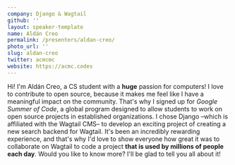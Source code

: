 ```yaml
---
company: Django & Wagtail
github: ''
layout: speaker-template
name: Aldán Creo
permalink: /presenters/aldan-creo/
photo_url: ''
slug: aldan-creo
twitter: acmcmc
website: https://acmc.codes
---
```


Hi! I'm Aldán Creo, a CS student with a **huge** passion for computers! I love to contribute to open source, because it makes me feel like I have a meaningful impact on the community. That's why I signed up for *Google Summer of Code*, a global program designed to allow students to work on open source projects in established organizations. I chose Django –which is affiliated with the Wagtail CMS– to develop an exciting project of creating a new search backend for Wagtail. It's been an incredibly rewarding experience, and that's why I'd love to show everyone how great it was to collaborate on Wagtail to code a project **that is used by millions of people each day**. Would you like to know more? I'll be glad to tell you all about it!
